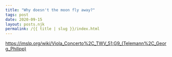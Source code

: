 ```yaml
---
title: "Why doesn't the moon fly away?"
tags: post
date: 2020-09-15
layout: posts.njk
permalink: /{{ title | slug }}/index.html
---
```


https://imslp.org/wiki/Viola_Concerto%2C_TWV_51:G9_(Telemann%2C_Georg_Philipp)
